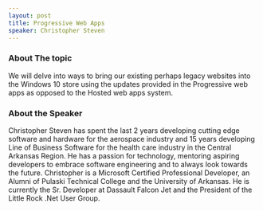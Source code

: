 ```yaml
---
layout: post
title: Progressive Web Apps
speaker: Christopher Steven
---
```


### About The topic
We will delve into ways to bring our existing perhaps legacy websites into the Windows 10 store using the updates provided in the Progressive web apps as opposed to the Hosted web apps system.

### About the Speaker
Christopher Steven has spent the last 2 years developing cutting edge software and hardware for the aerospace industry and 15 years developing Line of Business Software for the health care industry in the Central Arkansas Region. He has a passion for technology, mentoring aspiring developers to embrace software engineering and to always look towards the future. Christopher is a Microsoft Certified Professional Developer, an Alumni of Pulaski Technical College and the University of Arkansas. He is currently the Sr. Developer at Dassault Falcon Jet and the President of the Little Rock .Net User Group.